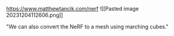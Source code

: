 
https://www.matthewtancik.com/nerf
![[Pasted image 20231204112606.png]]


"We can also convert the NeRF to a mesh using marching cubes."

